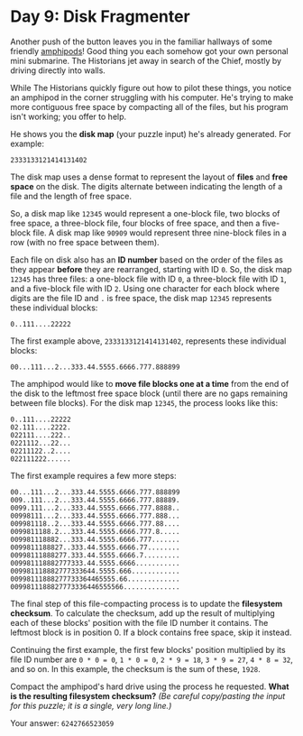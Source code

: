 # Day 9: Disk Fragmenter

Another push of the button leaves you in the familiar hallways of some friendly [amphipods](https://adventofcode.com/2021/day/23)! Good thing you each somehow got your own personal mini submarine. The Historians jet away in search of the Chief, mostly by driving directly into walls.

While The Historians quickly figure out how to pilot these things, you notice an amphipod in the corner struggling with his computer. He's trying to make more contiguous free space by compacting all of the files, but his program isn't working; you offer to help.

He shows you the **disk map** (your puzzle input) he's already generated. For example:

`2333133121414131402`

The disk map uses a dense format to represent the layout of **files** and **free space** on the disk. The digits alternate between indicating the length of a file and the length of free space.

So, a disk map like `12345` would represent a one-block file, two blocks of free space, a three-block file, four blocks of free space, and then a five-block file. A disk map like `90909` would represent three nine-block files in a row (with no free space between them).

Each file on disk also has an **ID number** based on the order of the files as they appear **before** they are rearranged, starting with ID `0`. So, the disk map `12345` has three files: a one-block file with ID `0`, a three-block file with ID `1`, and a five-block file with ID `2`. Using one character for each block where digits are the file ID and `.` is free space, the disk map `12345` represents these individual blocks:

`0..111....22222`

The first example above, `2333133121414131402`, represents these individual blocks:

`00...111...2...333.44.5555.6666.777.888899`

The amphipod would like to **move file blocks one at a time** from the end of the disk to the leftmost free space block (until there are no gaps remaining between file blocks). For the disk map `12345`, the process looks like this:

```text
0..111....22222
02.111....2222.
022111....222..
0221112...22...
02211122..2....
022111222......
```

The first example requires a few more steps:

```text
00...111...2...333.44.5555.6666.777.888899
009..111...2...333.44.5555.6666.777.88889.
0099.111...2...333.44.5555.6666.777.8888..
00998111...2...333.44.5555.6666.777.888...
009981118..2...333.44.5555.6666.777.88....
0099811188.2...333.44.5555.6666.777.8.....
009981118882...333.44.5555.6666.777.......
0099811188827..333.44.5555.6666.77........
00998111888277.333.44.5555.6666.7.........
009981118882777333.44.5555.6666...........
009981118882777333644.5555.666............
00998111888277733364465555.66.............
0099811188827773336446555566..............
```

The final step of this file-compacting process is to update the **filesystem checksum**. To calculate the checksum, add up the result of multiplying each of these blocks' position with the file ID number it contains. The leftmost block is in position 0. If a block contains free space, skip it instead.

Continuing the first example, the first few blocks' position multiplied by its file ID number are `0 * 0 = 0`, `1 * 0 = 0`, `2 * 9 = 18`, `3 * 9 = 27`, `4 * 8 = 32`, and so on. In this example, the checksum is the sum of these, `1928`.

Compact the amphipod's hard drive using the process he requested. **What is the resulting filesystem checksum?** *(Be careful copy/pasting the input for this puzzle; it is a single, very long line.)*

Your answer: `6242766523059`
